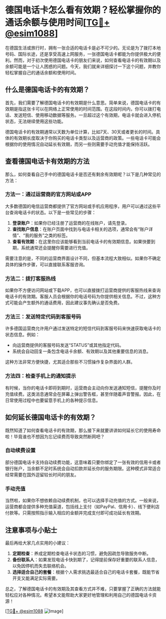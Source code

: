 # 德国电话卡怎么看有效期？轻松掌握你的通话余额与使用时间[[TG💪+ @esim1088](https://t.me/s/esim1088)]

在德国生活或旅行时，拥有一张合适的电话卡是必不可少的。无论是为了拨打本地号码、国际长途，还是享受高速上网服务，一张德国电话卡都能为你提供极大的便利。然而，对于初次使用德国电话卡的朋友们来说，如何查看电话卡的有效期以及余额可能是一个让人困惑的问题。今天，我们就来详细探讨一下这个问题，并教你轻松掌握自己的通话余额和使用时间。

## 什么是德国电话卡的有效期？

首先，我们需要了解德国电话卡的有效期是什么意思。简单来说，德国电话卡的有效期是指这张卡可以在网络上正常使用的时间范围。在这段时间内，你可以拨打电话、发送短信、使用移动数据等服务。一旦超过这个有效期，电话卡就会进入停机状态，无法继续使用这些功能。

德国电话卡的有效期通常以天数为单位计算，比如7天、30天或者更长的时间。具体的有效期长度取决于你购买的电话卡类型以及运营商的政策。一些电话卡可能会根据你的使用情况自动延长有效期，而另一些则需要手动充值才能保持活跃。

## 查看德国电话卡有效期的方法

那么，如何查看自己手中的德国电话卡是否还有剩余有效期呢？以下是几种常见的方法：

### 方法一：通过运营商的官方网站或APP

大多数德国的电信运营商都提供了官方网站或手机应用程序，用户可以通过这些平台查询电话卡的状态。以下是一些常见的步骤：

1. **登录账户**：如果你已经注册了运营商的在线账户，请先登录。
2. **查找账户信息**：在账户页面中找到与电话卡相关的选项，通常会有“账户详情”、“我的服务”之类的标签。
3. **查看有效期**：在这里你应该能够看到当前电话卡的有效期信息。如果快要到期，系统通常还会提醒你需要进行充值。

需要注意的是，不同的运营商界面设计不同，但基本流程大致相似。如果你不确定具体的操作步骤，可以直接联系客服咨询。

### 方法二：拨打客服热线

如果你不方便访问网站或下载APP，也可以直接拨打运营商提供的客服热线来查询电话卡的有效期。客服人员会根据你的电话号码为你提供相关信息。不过，这种方式可能会产生额外的通话费用，因此建议事先确认是否免费。

### 方法三：发送特定代码到客服号码

许多德国运营商允许用户通过发送特定的短信代码到客服号码来快速获取电话卡的状态信息。例如：

- 向运营商提供的客服号码发送“STATUS”或其他指定代码。
- 系统会自动回复一条包含电话卡余额、有效期以及其他重要信息的消息。

这种方法非常方便快捷，尤其适合那些不习惯操作复杂界面的人群。

### 方法四：检查手机上的通知提示

有时候，当你的电话卡即将到期时，运营商会主动向你发送通知短信，提醒你及时充值续费。这类消息通常会在屏幕上弹出警告框，甚至伴随着声音警报。因此，在日常使用过程中也要留意手机上的各种提示信息。

## 如何延长德国电话卡的有效期？

既然知道了如何查看电话卡的有效期，那么接下来就要讲讲如何延长它的使用寿命啦！毕竟谁也不想因为忘记续费而导致突然断网吧？

### 自动续费设置

部分德国电话卡支持自动续费功能，这意味着只要你绑定了一张有效的信用卡或者银行账户，当余额不足时系统会自动扣款并延长你的服务期限。这种模式非常适合经常需要在国外逗留较长时间的朋友。

### 手动充值

当然啦，如果你不想依赖自动续费机制，也可以选择手动充值的方式。一般来说，运营商都会提供多种充值渠道，包括线上支付（如PayPal、信用卡）、线下便利店付款等。只需按照指示输入相应的金额并完成支付即可成功延长有效期。

## 注意事项与小贴士

最后再给大家几点实用的小建议：

1. **定期检查**：养成定期检查电话卡状态的习惯，避免因疏忽导致服务中断。
2. **备份联系人**：如果发现电话卡快到期了，记得提前保存好重要的联系人信息，以免因停机而失去联络机会。
3. **选择适合自己的套餐**：根据个人需求挑选最适合自己的电话卡套餐，既能节省开支又能满足实际需要。

总之，了解德国电话卡的有效期及其查看方式并不难，只要掌握了正确的方法就能轻松应对各种情况。希望本文能帮助大家更好地管理和利用自己的德国电话卡资源！

[[TG💪+ @esim1088](https://t.me/s/esim1088) ![Image](https://i.postimg.cc/4NQfJmqS/Snipaste-2025-05-13-00-14-12.png)]